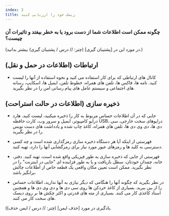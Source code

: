 ```yaml
---
index: 3
title: ریسک خود را ارزیابی کنید
---
```

### چگونه ممکن است اطلاعات شما از دست برود یا به خطر بیفتد و تاثیرات آن چیست؟

(در مورد این در [پشتیبان گیری] (چتر: // درس / پشتیبان گیری) بیشتر بدانید.)

## ارتباطات (اطلاعات در حمل و نقل)

- کانال های ارتباطی که برای کار استفاده می کنید و نحوه استفاده از آنها را لیست کنید. نامه ها، فاکس ها، تلفن های همراه، خطوط تلفن، ایمیل ها، اسکایپ، رسانه های اجتماعی و سیستم عامل های پیام رسانی امن را در نظر بگیرید.

## ذخیره سازی (اطلاعات در حالت استراحت)

- جایی که در آن اطلاعات حساس مربوط به کار را ذخیره میکنید، لیست کنید. هارد درایو کامپیوتر، ایمیل و سرور وب، کارت حافظه USB، درایوهای سخت خارجی، سی دی ها، دی وی دی ها، تلفن های همراه، کاغذ چاپ شده و یادداشت های دست نویس را در نظر بگیرید.

- فهرستی از اینکه آیا هر دستگاه ذخیره سازی رمزگذاری شده است و چه کسی دسترسی به کلید ها و رمزهای عبور مورد نیاز برای رمزگشایی آنها را دارد، تهیه کنید.

- فهرستی از جایی که ذخیره سازی به طور فیزیکی واقع شده است، تهیه کنید. دفتر، خانه، چمدان خودتان، سطل بازیافت و یا به طور فزاینده ای "جایی در اینترنت" را در نظر بگیرید. ممکن است  تعیین مکان واقعی یک قطعه خاص از اطلاعات چالش برانگیز باشد.

- در نظر بگیرید که چگونه آنها را هنگامی که دیگر نیازی به آنها ندارید، اطلاعات حساس را از بین ببرید. بسیاری از کاغذ خردکن ها روی سی دی ها و دی وی دی ها و همچنین اسناد کاغذی کار می کنند. بسیاری از مته های قدرتی و اکثر چکش ها بر روی دیسک های سخت کار می کنند.

(یادگیری در مورد [حذف ایمن] (چتر: // درس / ایمن حذف).